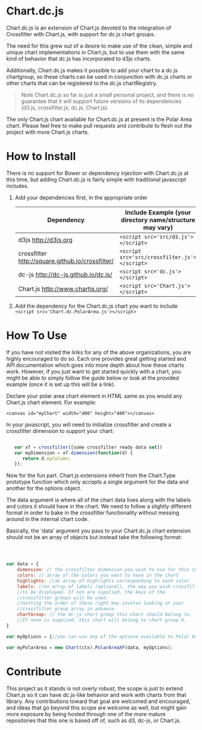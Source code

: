 # Chart.dc.js

Chart.dc.js is an extension of Chart.js devoted to the integration of Crossfilter with Chart.js, with support for dc.js chart groups. 

The need for this grew out of a desire to make use of the clean, simple and unique chart implementations in Chart.js, but to use them with the same kind of behavior that dc.js has incorporated to d3js charts.

Additionally, Chart.dc.js makes it possible to add your chart to a dc.js chartgroup, so these charts can be used in conjunction with dc.js charts or other charts that can be registered to the dc.js chartRegistry.

> Note Chart.dc.js so far is just a small personal project, and there is no guarantee that it will support future versions of its dependencies (d3.js, crossfilter.js, dc.js, Chart.js).

The only Chart.js chart available for Chart.dc.js at present is the Polar Area chart. Please feel free to make pull requests and contribute to flesh out the project with more Chart.js charts. 

# How to Install #

There is no support for Bower or dependency injection with Chart.dc.js at this time, but adding Chart.dc.js is fairly simple with traditional javascript includes. 

1. Add your dependencies first, in the appropriate order
	
	Dependency | Include Example (your directory name/structure may vary)
	--- | ---
	d3js <http://d3js.org> | `<script src='src/d3.js'></script>` 
	crossfilter <http://square.github.io/crossfilter/> |  `<script src='src/crossfilter.js'></script>` 
	dc-js <http://dc-js.github.io/dc.js/> | `<script src='dc.js'></script>`
	Chart.js <http://www.chartjs.org/> | `<script src='Chart.js'></script>`
2. Add the dependency for the Chart.dc.js chart you want to include
	`<script src='Chart.dc.PolarArea.js'></script>`

# How To Use #

   If you have not visited the links for any of the above organizations, you are highly encouraged to do so. Each one provides great getting started and API documentation which goes into more depth about how these charts work. However, if you just want to get started quickly with a chart, you might be able to simply follow the guide below or look at the provided example (once it is set up this will be a link).

   Declare your polar area chart element in HTML same as you would any Chart.js chart element. For example:

	<canvas id="myChart" width="400" height="400"></canvas>

   In your javascript, you will need to initialize crossfilter and create a crossfilter dimension to support your chart: 

```javascript

   var xf = crossfilter([some crossfilter ready data set])
   var myDimension = xf.dimension(function(d) { 
      return d.myColumn; 
   });

```

   Now for the fun part. Chart.js extensions inherit from the Chart.Type prototype function which only accepts a single argument for the data and another for the options object. 

   The data argument is where all of the chart data lives along with the labels and colors it should have in the chart. We need to follow a slightly different format in order to bake in the crossfilter functionality without messing around in the internal chart code. 
   
   Basically, the 'data' argument you pass to your Chart.dc.js chart extension should not be an array of objects but instead take the following format:

```javascript



var data = {
	dimension: // the crossfilter dimension you wish to use for this chart
	colors: // array of the colors you want to have in the chart
	highlights: //an array of highlights corresponding to each color
	labels: //an array of labels (optional), the way you wish crossfilter groups
    //to be displayed. If non are supplied, the keys of the 
    //crossfilter groups will be used. 
    //Getting the order of these right may involve looking at your 
    //crossfilter group array in advance.
	chartGroup: // the dc-js chart group this chart should belong to.
    //If none is supplied, this chart will belong to chart group 0. 
}

var myOptions = {//you can use any of the options available to Polar Area Charts here}

var myPolarArea = new Chart(ctx).PolarAreaXF(data, myOptions);

```

# Contribute #

This project as it stands is not overly robust, the scope is just to extend Chart.js so it can have dc.js-like behavior and work with charts from that library. Any contributions toward that goal are welcomed and encouraged, and ideas that go beyond this scope are welcome as well, but might gain more exposure by being hosted through one of the more mature repositories that this one is based off of, such as d3, dc-js, or Chart.js.

